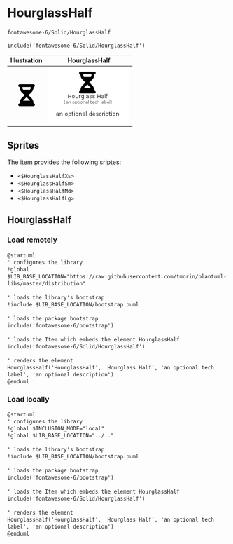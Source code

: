 # HourglassHalf


```text
fontawesome-6/Solid/HourglassHalf
```

```text
include('fontawesome-6/Solid/HourglassHalf')
```



| Illustration | HourglassHalf |
| :---: | :---: |
| ![illustration for Illustration](../../fontawesome-6/Solid/HourglassHalf.png) | ![illustration for HourglassHalf](../../fontawesome-6/Solid/HourglassHalf.Local.png) |



## Sprites
The item provides the following sriptes:

- `<$HourglassHalfXs>`
- `<$HourglassHalfSm>`
- `<$HourglassHalfMd>`
- `<$HourglassHalfLg>`





## HourglassHalf

### Load remotely
```plantuml
@startuml
' configures the library
!global $LIB_BASE_LOCATION="https://raw.githubusercontent.com/tmorin/plantuml-libs/master/distribution"

' loads the library's bootstrap
!include $LIB_BASE_LOCATION/bootstrap.puml

' loads the package bootstrap
include('fontawesome-6/bootstrap')

' loads the Item which embeds the element HourglassHalf
include('fontawesome-6/Solid/HourglassHalf')

' renders the element
HourglassHalf('HourglassHalf', 'Hourglass Half', 'an optional tech label', 'an optional description')
@enduml
```

### Load locally
```plantuml
@startuml
' configures the library
!global $INCLUSION_MODE="local"
!global $LIB_BASE_LOCATION="../.."

' loads the library's bootstrap
!include $LIB_BASE_LOCATION/bootstrap.puml

' loads the package bootstrap
include('fontawesome-6/bootstrap')

' loads the Item which embeds the element HourglassHalf
include('fontawesome-6/Solid/HourglassHalf')

' renders the element
HourglassHalf('HourglassHalf', 'Hourglass Half', 'an optional tech label', 'an optional description')
@enduml
```

